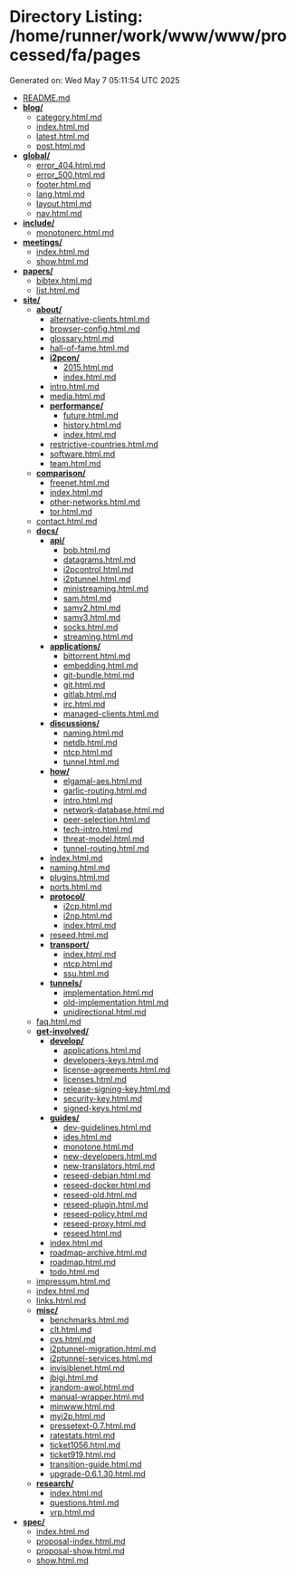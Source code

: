 # Directory Listing: /home/runner/work/www/www/processed/fa/pages
Generated on: Wed May  7 05:11:54 UTC 2025

- [README.md](README.md)
- **[blog/](blog/)**
  - [category.html.md](blog/category.html.md)
  - [index.html.md](blog/index.html.md)
  - [latest.html.md](blog/latest.html.md)
  - [post.html.md](blog/post.html.md)
- **[global/](global/)**
  - [error_404.html.md](global/error_404.html.md)
  - [error_500.html.md](global/error_500.html.md)
  - [footer.html.md](global/footer.html.md)
  - [lang.html.md](global/lang.html.md)
  - [layout.html.md](global/layout.html.md)
  - [nav.html.md](global/nav.html.md)
- **[include/](include/)**
  - [monotonerc.html.md](include/monotonerc.html.md)
- **[meetings/](meetings/)**
  - [index.html.md](meetings/index.html.md)
  - [show.html.md](meetings/show.html.md)
- **[papers/](papers/)**
  - [bibtex.html.md](papers/bibtex.html.md)
  - [list.html.md](papers/list.html.md)
- **[site/](site/)**
  - **[about/](site/about/)**
    - [alternative-clients.html.md](site/about/alternative-clients.html.md)
    - [browser-config.html.md](site/about/browser-config.html.md)
    - [glossary.html.md](site/about/glossary.html.md)
    - [hall-of-fame.html.md](site/about/hall-of-fame.html.md)
    - **[i2pcon/](site/about/i2pcon/)**
      - [2015.html.md](site/about/i2pcon/2015.html.md)
      - [index.html.md](site/about/i2pcon/index.html.md)
    - [intro.html.md](site/about/intro.html.md)
    - [media.html.md](site/about/media.html.md)
    - **[performance/](site/about/performance/)**
      - [future.html.md](site/about/performance/future.html.md)
      - [history.html.md](site/about/performance/history.html.md)
      - [index.html.md](site/about/performance/index.html.md)
    - [restrictive-countries.html.md](site/about/restrictive-countries.html.md)
    - [software.html.md](site/about/software.html.md)
    - [team.html.md](site/about/team.html.md)
  - **[comparison/](site/comparison/)**
    - [freenet.html.md](site/comparison/freenet.html.md)
    - [index.html.md](site/comparison/index.html.md)
    - [other-networks.html.md](site/comparison/other-networks.html.md)
    - [tor.html.md](site/comparison/tor.html.md)
  - [contact.html.md](site/contact.html.md)
  - **[docs/](site/docs/)**
    - **[api/](site/docs/api/)**
      - [bob.html.md](site/docs/api/bob.html.md)
      - [datagrams.html.md](site/docs/api/datagrams.html.md)
      - [i2pcontrol.html.md](site/docs/api/i2pcontrol.html.md)
      - [i2ptunnel.html.md](site/docs/api/i2ptunnel.html.md)
      - [ministreaming.html.md](site/docs/api/ministreaming.html.md)
      - [sam.html.md](site/docs/api/sam.html.md)
      - [samv2.html.md](site/docs/api/samv2.html.md)
      - [samv3.html.md](site/docs/api/samv3.html.md)
      - [socks.html.md](site/docs/api/socks.html.md)
      - [streaming.html.md](site/docs/api/streaming.html.md)
    - **[applications/](site/docs/applications/)**
      - [bittorrent.html.md](site/docs/applications/bittorrent.html.md)
      - [embedding.html.md](site/docs/applications/embedding.html.md)
      - [git-bundle.html.md](site/docs/applications/git-bundle.html.md)
      - [git.html.md](site/docs/applications/git.html.md)
      - [gitlab.html.md](site/docs/applications/gitlab.html.md)
      - [irc.html.md](site/docs/applications/irc.html.md)
      - [managed-clients.html.md](site/docs/applications/managed-clients.html.md)
    - **[discussions/](site/docs/discussions/)**
      - [naming.html.md](site/docs/discussions/naming.html.md)
      - [netdb.html.md](site/docs/discussions/netdb.html.md)
      - [ntcp.html.md](site/docs/discussions/ntcp.html.md)
      - [tunnel.html.md](site/docs/discussions/tunnel.html.md)
    - **[how/](site/docs/how/)**
      - [elgamal-aes.html.md](site/docs/how/elgamal-aes.html.md)
      - [garlic-routing.html.md](site/docs/how/garlic-routing.html.md)
      - [intro.html.md](site/docs/how/intro.html.md)
      - [network-database.html.md](site/docs/how/network-database.html.md)
      - [peer-selection.html.md](site/docs/how/peer-selection.html.md)
      - [tech-intro.html.md](site/docs/how/tech-intro.html.md)
      - [threat-model.html.md](site/docs/how/threat-model.html.md)
      - [tunnel-routing.html.md](site/docs/how/tunnel-routing.html.md)
    - [index.html.md](site/docs/index.html.md)
    - [naming.html.md](site/docs/naming.html.md)
    - [plugins.html.md](site/docs/plugins.html.md)
    - [ports.html.md](site/docs/ports.html.md)
    - **[protocol/](site/docs/protocol/)**
      - [i2cp.html.md](site/docs/protocol/i2cp.html.md)
      - [i2np.html.md](site/docs/protocol/i2np.html.md)
      - [index.html.md](site/docs/protocol/index.html.md)
    - [reseed.html.md](site/docs/reseed.html.md)
    - **[transport/](site/docs/transport/)**
      - [index.html.md](site/docs/transport/index.html.md)
      - [ntcp.html.md](site/docs/transport/ntcp.html.md)
      - [ssu.html.md](site/docs/transport/ssu.html.md)
    - **[tunnels/](site/docs/tunnels/)**
      - [implementation.html.md](site/docs/tunnels/implementation.html.md)
      - [old-implementation.html.md](site/docs/tunnels/old-implementation.html.md)
      - [unidirectional.html.md](site/docs/tunnels/unidirectional.html.md)
  - [faq.html.md](site/faq.html.md)
  - **[get-involved/](site/get-involved/)**
    - **[develop/](site/get-involved/develop/)**
      - [applications.html.md](site/get-involved/develop/applications.html.md)
      - [developers-keys.html.md](site/get-involved/develop/developers-keys.html.md)
      - [license-agreements.html.md](site/get-involved/develop/license-agreements.html.md)
      - [licenses.html.md](site/get-involved/develop/licenses.html.md)
      - [release-signing-key.html.md](site/get-involved/develop/release-signing-key.html.md)
      - [security-key.html.md](site/get-involved/develop/security-key.html.md)
      - [signed-keys.html.md](site/get-involved/develop/signed-keys.html.md)
    - **[guides/](site/get-involved/guides/)**
      - [dev-guidelines.html.md](site/get-involved/guides/dev-guidelines.html.md)
      - [ides.html.md](site/get-involved/guides/ides.html.md)
      - [monotone.html.md](site/get-involved/guides/monotone.html.md)
      - [new-developers.html.md](site/get-involved/guides/new-developers.html.md)
      - [new-translators.html.md](site/get-involved/guides/new-translators.html.md)
      - [reseed-debian.html.md](site/get-involved/guides/reseed-debian.html.md)
      - [reseed-docker.html.md](site/get-involved/guides/reseed-docker.html.md)
      - [reseed-old.html.md](site/get-involved/guides/reseed-old.html.md)
      - [reseed-plugin.html.md](site/get-involved/guides/reseed-plugin.html.md)
      - [reseed-policy.html.md](site/get-involved/guides/reseed-policy.html.md)
      - [reseed-proxy.html.md](site/get-involved/guides/reseed-proxy.html.md)
      - [reseed.html.md](site/get-involved/guides/reseed.html.md)
    - [index.html.md](site/get-involved/index.html.md)
    - [roadmap-archive.html.md](site/get-involved/roadmap-archive.html.md)
    - [roadmap.html.md](site/get-involved/roadmap.html.md)
    - [todo.html.md](site/get-involved/todo.html.md)
  - [impressum.html.md](site/impressum.html.md)
  - [index.html.md](site/index.html.md)
  - [links.html.md](site/links.html.md)
  - **[misc/](site/misc/)**
    - [benchmarks.html.md](site/misc/benchmarks.html.md)
    - [clt.html.md](site/misc/clt.html.md)
    - [cvs.html.md](site/misc/cvs.html.md)
    - [i2ptunnel-migration.html.md](site/misc/i2ptunnel-migration.html.md)
    - [i2ptunnel-services.html.md](site/misc/i2ptunnel-services.html.md)
    - [invisiblenet.html.md](site/misc/invisiblenet.html.md)
    - [jbigi.html.md](site/misc/jbigi.html.md)
    - [jrandom-awol.html.md](site/misc/jrandom-awol.html.md)
    - [manual-wrapper.html.md](site/misc/manual-wrapper.html.md)
    - [minwww.html.md](site/misc/minwww.html.md)
    - [myi2p.html.md](site/misc/myi2p.html.md)
    - [pressetext-0.7.html.md](site/misc/pressetext-0.7.html.md)
    - [ratestats.html.md](site/misc/ratestats.html.md)
    - [ticket1056.html.md](site/misc/ticket1056.html.md)
    - [ticket919.html.md](site/misc/ticket919.html.md)
    - [transition-guide.html.md](site/misc/transition-guide.html.md)
    - [upgrade-0.6.1.30.html.md](site/misc/upgrade-0.6.1.30.html.md)
  - **[research/](site/research/)**
    - [index.html.md](site/research/index.html.md)
    - [questions.html.md](site/research/questions.html.md)
    - [vrp.html.md](site/research/vrp.html.md)
- **[spec/](spec/)**
  - [index.html.md](spec/index.html.md)
  - [proposal-index.html.md](spec/proposal-index.html.md)
  - [proposal-show.html.md](spec/proposal-show.html.md)
  - [show.html.md](spec/show.html.md)
